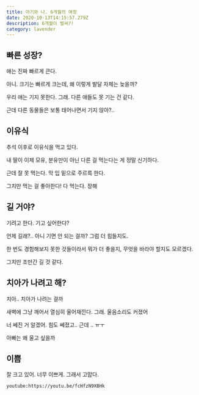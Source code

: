 ```yaml
---
title: 아기와 나. 6개월의 여정
date: 2020-10-13T14:15:57.279Z
description: 6개월이 벌써?!
category: lavender
---
```


## 빠른 성장?

애는 진짜 빠르게 큰다.

아니. 크기는 빠르게 크는데, 왜 이렇게 발달 자체는 늦을까?

우리 애는 기지 못한다. 그래. 다른 애들도 못 기는 건 같다.

근데 다른 동물들은 보통 태어나면서 기지 않아?..

## 이유식

추석 이후로 이유식을 먹고 있다.

내 딸이 이제 모유, 분유만이 아닌 다른 걸 먹는다는 게 정말 신기하다.

근데 잘 못 먹는다. 막 입 밑으로 주르륵 한다.

그치만 먹는 걸 좋아한다! 다 먹는다. 장해

## 길 거야?

기려고 한다. 기고 싶어한다?

언제 길래?.. 아니 기면 안 되는 걸까? 그럼 더 힘들지도.

한 번도 경험해보지 못한 것들이라서 뭐가 더 좋을지, 무엇을 바라야 할지도 모르겠다.

그치만 조만간 길 것 같다.

## 치아가 나려고 해?

치아.. 치아가 나려는 걸까

새벽에 그냥 깨어서 열심히 울어재낀다. 그래. 울음소리도 커졌어

너 쎄진 거 알겠어. 힘도 쎄졌고.. 근데 .. ㅠㅜ

아빠는 왜 울고 싶을까

## 이쁨

잘 크고 있어. 너무 이쁘게. 그래서 고맙다.

`youtube:https://youtu.be/fcHfzN9XBHk`
